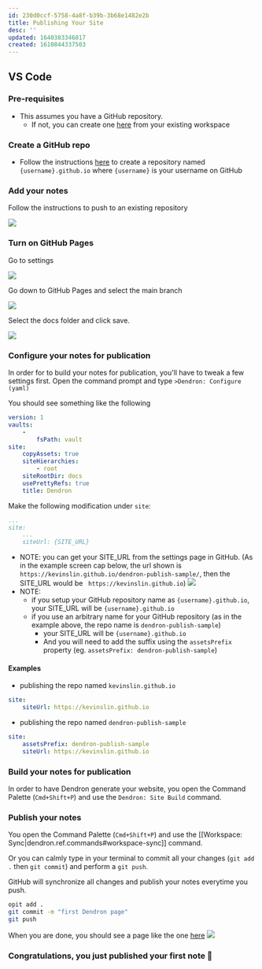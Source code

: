```yaml
---
id: 230d0ccf-5758-4a8f-b39b-3b68e1482e2b
title: Publishing Your Site
desc: ''
updated: 1640383346817
created: 1610844337503
---
```


## VS Code

### Pre-requisites 
- This assumes you have a GitHub repository. 
    - If not, you can create one [here](https://github.com/new) from your existing workspace

### Create a GitHub repo
- Follow the instructions [here](https://pages.github.com/) to create a repository named `{username}.github.io` where `{username}` is your username on GitHub

### Add your notes 
Follow the instructions to push to an existing repository

![](https://foundation-prod-assetspublic53c57cce-8cpvgjldwysl.s3-us-west-2.amazonaws.com/assets/images/publishv2.github.jpg)

### Turn on GitHub Pages

Go to settings

![](https://foundation-prod-assetspublic53c57cce-8cpvgjldwysl.s3-us-west-2.amazonaws.com/assets/images/publishv2.github-settings.jpg)

Go down to GitHub Pages and select the main branch

![](https://foundation-prod-assetspublic53c57cce-8cpvgjldwysl.s3-us-west-2.amazonaws.com/assets/images/publishv2.github-pages.jpg)

Select the docs folder and click save.

![](https://foundation-prod-assetspublic53c57cce-8cpvgjldwysl.s3-us-west-2.amazonaws.com/assets/images/publishv2.github-docs.jpg)

### Configure your notes for publication

In order for to build your notes for publication, you'll have to tweak a few settings first. Open the command prompt and type `>Dendron: Configure (yaml)`

You should see something like the following

```yml
version: 1
vaults:
    -
        fsPath: vault
site:
    copyAssets: true
    siteHierarchies:
        - root
    siteRootDir: docs
    usePrettyRefs: true
    title: Dendron
```

Make the following modification under `site`:

```yml
...
site:
    ...
    siteUrl: {SITE_URL}
```

- NOTE: you can get your SITE_URL from the settings page in GitHub. (As in the example screen cap below, the url shown is `https://kevinslin.github.io/dendron-publish-sample/`, then the SITE_URL would be ` https://kevinslin.github.io`)
![](https://foundation-prod-assetspublic53c57cce-8cpvgjldwysl.s3-us-west-2.amazonaws.com/assets/images/publishv2.github-url.jpg)
- NOTE: 
    - if you setup your GitHub repository name as `{username}.github.io`, your SITE_URL will be `{username}.github.io`
    - if you use an arbitrary name for your GitHub repository (as in the example above, the repo name is `dendron-publish-sample`)
      - your SITE_URL will be `{username}.github.io`
      - And you will need to add the suffix using the `assetsPrefix` property (eg. `assetsPrefix: dendron-publish-sample`)

#### Examples
- publishing the repo named `kevinslin.github.io`

```yml
site:
    siteUrl: https://kevinslin.github.io
```

- publishing the repo named `dendron-publish-sample`

```yml
site:
    assetsPrefix: dendron-publish-sample
    siteUrl: https://kevinslin.github.io
```

### Build your notes for publication

In order to have Dendron generate your website, you open the Command Palette (`Cmd+Shift+P`) and use the `Dendron: Site Build` command.

### Publish your notes

You open the Command Palette (`Cmd+Shift+P`) and use the [[Workspace: Sync|dendron.ref.commands#workspace-sync]] command.

Or you can calmly type in your terminal to commit all your changes (`git add .` then `git commit`) and perform a `git push`.

GitHub will synchronize all changes and publish your notes everytime you push.

```bash
opit add .
git commit -m "first Dendron page"
git push
```

When you are done, you should see a page like the one [here](https://kevinslin.github.io/dendron-publish-sample/)
![](https://foundation-prod-assetspublic53c57cce-8cpvgjldwysl.s3-us-west-2.amazonaws.com/assets/images/publishv2.den-wel.jpg)


### Congratulations, you just published your first note 🌱
